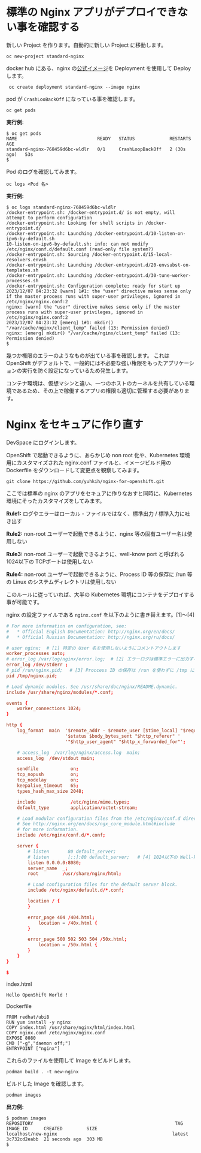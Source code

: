 # 標準の Nginx アプリがデプロイできない事を確認する

新しい Project を作ります。自動的に新しい Project に移動します。

```
oc new-project standard-nginx
```

docker hub にある、nginx の[公式イメージ](https://hub.docker.com/_/nginx)を Deployment を使用して Deploy します。

```
 oc create deployment standard-nginx --image nginx
```

pod が `CrashLooBackOff` になっている事を確認します。

```
oc get pods
```

**実行例:**

```
$ oc get pods
NAME                              READY   STATUS             RESTARTS      AGE
standard-nginx-768459d6bc-wldlr   0/1     CrashLoopBackOff   2 (30s ago)   53s
$ 
```

Pod のログを確認してみます。

```
oc logs <Pod 名>
```

**実行例:**

```
$ oc logs standard-nginx-768459d6bc-wldlr
/docker-entrypoint.sh: /docker-entrypoint.d/ is not empty, will attempt to perform configuration
/docker-entrypoint.sh: Looking for shell scripts in /docker-entrypoint.d/
/docker-entrypoint.sh: Launching /docker-entrypoint.d/10-listen-on-ipv6-by-default.sh
10-listen-on-ipv6-by-default.sh: info: can not modify /etc/nginx/conf.d/default.conf (read-only file system?)
/docker-entrypoint.sh: Sourcing /docker-entrypoint.d/15-local-resolvers.envsh
/docker-entrypoint.sh: Launching /docker-entrypoint.d/20-envsubst-on-templates.sh
/docker-entrypoint.sh: Launching /docker-entrypoint.d/30-tune-worker-processes.sh
/docker-entrypoint.sh: Configuration complete; ready for start up
2023/12/07 04:23:32 [warn] 1#1: the "user" directive makes sense only if the master process runs with super-user privileges, ignored in /etc/nginx/nginx.conf:2
nginx: [warn] the "user" directive makes sense only if the master process runs with super-user privileges, ignored in /etc/nginx/nginx.conf:2
2023/12/07 04:23:32 [emerg] 1#1: mkdir() "/var/cache/nginx/client_temp" failed (13: Permission denied)
nginx: [emerg] mkdir() "/var/cache/nginx/client_temp" failed (13: Permission denied)
$ 
```

幾つか権限のエラーのようなものが出ている事を確認します。
これは OpenShift がデフォルトで、一般的には不必要な強い権限をもったアプリケーションの実行を防ぐ設定になっているため発生します。

コンテナ環境は、仮想マシンと違い、一つのホストのカーネルを共有している環境であるため、その上で稼働するアプリの権限も適切に管理する必要があります。

# Nginx をセキュアに作り直す

DevSpace にログインします。

OpenShift で起動できるように、あらかじめ non root 化や、Kubernetes 環境用にカスタマイズされた nginx.conf ファイルと、イメージビルド用の Dockerfile をダウンロードして変更点を観察してみます。

```
git clone https://github.com/yuhkih/nginx-for-openshift.git 
```

ここでは標準の nginx のアプリをセキュアに作りなおすと同時に、Kubernetes 環境にそったカスタマイズをしてみます。

**Rule1:** ログやエラーはローカル・ファイルではなく、標準出力 / 標準入力に吐き出す

**Rule2:** non-root ユーザーで起動できるように、nginx 等の固有ユーザー名は使用しない

**Rule3:** non-root ユーザーで起動できるように、well-know port と呼ばれる 1024以下の TCPポートは使用しない

**Rule4:** non-root ユーザーで起動できるように、Process ID 等の保存に /run 等の Linux のシステムディレクトリは使用しない

このルールに従っていれば、大半の Kubernetes 環境にコンテナをデプロイする事が可能です。

nginx の設定ファイルである `nginx.conf` を以下のように書き替えます。[1]～[4]

```nginx.conf
# For more information on configuration, see:
#   * Official English Documentation: http://nginx.org/en/docs/
#   * Official Russian Documentation: http://nginx.org/ru/docs/

# user nginx;  # [1] 特定の User 名を使用しないようにコメントアウトします
worker_processes auto;
# error_log /var/log/nginx/error.log;  # [2] エラーログは標準エラーに出力するように書き直します。
error_log /dev/stderr ;
# pid /run/nginx.pid;　 # [3] Proccess ID の保存は /run を使わずに /tmp に変更します。
pid /tmp/nginx.pid;

# Load dynamic modules. See /usr/share/doc/nginx/README.dynamic.
include /usr/share/nginx/modules/*.conf;

events {
    worker_connections 1024;
}

http {
    log_format  main  '$remote_addr - $remote_user [$time_local] "$request" '
                      '$status $body_bytes_sent "$http_referer" '
                      '"$http_user_agent" "$http_x_forwarded_for"';

    # access_log  /var/log/nginx/access.log  main;
    access_log  /dev/stdout main;

    sendfile            on;
    tcp_nopush          on;
    tcp_nodelay         on;
    keepalive_timeout   65;
    types_hash_max_size 2048;

    include             /etc/nginx/mime.types;
    default_type        application/octet-stream;

    # Load modular configuration files from the /etc/nginx/conf.d directory.
    # See http://nginx.org/en/docs/ngx_core_module.html#include
    # for more information.
    include /etc/nginx/conf.d/*.conf;

    server {
        # listen       80 default_server;
        # listen       [::]:80 default_server;   # [4] 1024以下の Well-known ポートは使用しない。ここでは8080に変更します。
        listen 0.0.0.0:8080;
        server_name  _;
        root         /usr/share/nginx/html;

        # Load configuration files for the default server block.
        include /etc/nginx/default.d/*.conf;

        location / {
        }

        error_page 404 /404.html;
            location = /40x.html {
        }

        error_page 500 502 503 504 /50x.html;
            location = /50x.html {
        }
    }
}

$
```

index.html

```
Hello OpenShift World !
```


Dockerfile

```
FROM redhat/ubi8
RUN yum install -y nginx
COPY index.html /usr/share/nginx/html/index.html
COPY nginx.conf /etc/nginx/nginx.conf
EXPOSE 8080
CMD ["-g","daemon off;"]
ENTRYPOINT ["nginx"]
```


これらのファイルを使用して Image をビルドします。

```
podman build . -t new-nginx
```

ビルドした Image を確認します。

```
podman images
```

**出力例:**

```
$ podman images
REPOSITORY                                                     TAG         IMAGE ID      CREATED         SIZE
localhost/new-nginx                                           latest      3c732cd2eabb  21 seconds ago  303 MB
$ 
```





